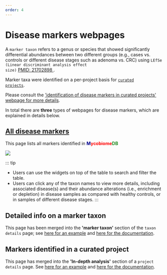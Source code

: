 ```yaml
---
order: 4
---
```

# Disease markers webpages

A <code>marker taxon</code> refers to a genus or species that showed significantly differential abundances between two different groups (e.g., cases vs. controls or different disease stages such as adenoma vs. CRC) using 
<code>LEfSe (Linear discriminant analysis effect size)</code>
[PMID: 21702898 ](https://www.ncbi.nlm.nih.gov/pubmed/21702898).

Marker taxa were identified on a per-project basis for [<code>curated projects</code>](https://gmrepo.humangut.info/data/curatedprojects). 

Please consult the ['identification of disease markers in curated projects' webpage for more details](/materialsandmethods/indepthanalyses).

In total there are **three** types of webpages <HopeIcon icon="page" color="gray" /> for disease markers, which are explained in details below.

## <HopeIcon icon="page" color="gray" size="24px" /> [All disease markers](https://gmrepo.humangut.info/taxon/markertaxa)

This page lists all markers identified in 
<b><span style="color:darkblue">M</span><span style="color:red">ycobiome</span><span style="color:forestgreen">DB</span></b>

![](https://github.com/evolgeniusteam/gmrepodocumentation/tree/gh-pages/websiteandUI/images/markercentricpages/marker_taxa_table.png)

::: tip
* Users can use the widgets on top of the table to search and filter the table.
* Users can click any of the taxon names to view more details, including associated disease(s) and their abundance alterations (i.e., enrichment or depletion) in disease samples as compared with healthy controls, or in samples of different disease stages. 
:::

## <HopeIcon icon="page" color="gray" size="24px" /> Detailed info on a marker taxon

This page has been merged into the **'marker taxon'** section of the <code>taxon details</code> page; see [here for an example](https://gmrepo.humangut.info/taxon/851) and [here for the documentation](/websiteandUI/microbecentricpages/#4-marker-taxon).

## <HopeIcon icon="page" color="gray" size="24px" /> Markers identified in a curated project

This page has merged into the **'In-depth analysis'** section of a <code>project details</code> page. See [here for an example](https://gmrepo.humangut.info/data/project/PRJEB6070) and [here for the documentation](/websiteandUI/projectandrunpages/#3-in-depth-analysis).
